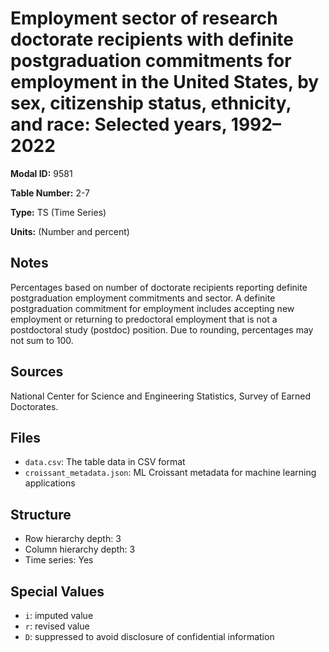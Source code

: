 # Employment sector of research doctorate recipients with definite postgraduation commitments for employment in the United States, by sex, citizenship status, ethnicity, and race: Selected years, 1992–2022

**Modal ID:** 9581

**Table Number:** 2-7

**Type:** TS (Time Series)

**Units:** (Number and percent)

## Notes

Percentages based on number of doctorate recipients reporting definite postgraduation employment commitments and sector. A definite postgraduation commitment for employment includes accepting new employment or returning to predoctoral employment that is not a postdoctoral study (postdoc) position. Due to rounding, percentages may not sum to 100.

## Sources

National Center for Science and Engineering Statistics, Survey of Earned Doctorates.

## Files

- `data.csv`: The table data in CSV format
- `croissant_metadata.json`: ML Croissant metadata for machine learning applications

## Structure

- Row hierarchy depth: 3
- Column hierarchy depth: 3
- Time series: Yes

## Special Values

- `i`: imputed value
- `r`: revised value
- `D`: suppressed to avoid disclosure of confidential information
